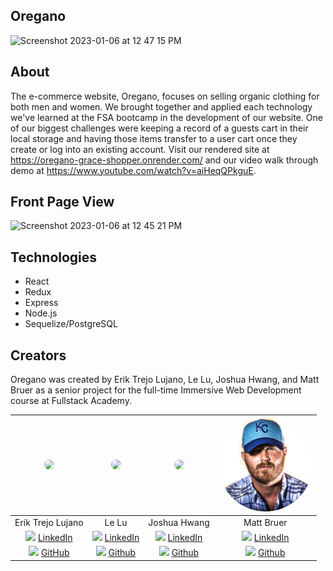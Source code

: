 ## Oregano
<img width="227" alt="Screenshot 2023-01-06 at 12 47 15 PM" src="https://user-images.githubusercontent.com/85711028/211097152-31ed92ee-b74b-4985-816e-880b2b101a05.png">

## About
The e-commerce website, Oregano, focuses on selling organic clothing for both men and women. We brought together and applied each technology we've learned at the FSA bootcamp in the development of our website. One of our biggest challenges were keeping a record of a guests cart in their local storage and having those items transfer to a user cart once they create or log into an existing account. Visit our rendered site at https://oregano-grace-shopper.onrender.com/ and our video walk through demo at https://www.youtube.com/watch?v=aiHeqQPkguE.

## Front Page View
<img width="1440" alt="Screenshot 2023-01-06 at 12 45 21 PM" src="https://user-images.githubusercontent.com/85711028/211097026-19f121cc-287d-41f1-aeca-9161a102f2c3.png">

## Technologies
* React
* Redux
* Express
* Node.js
* Sequelize/PostgreSQL

## Creators
Oregano was created by Erik Trejo Lujano, Le Lu, Joshua Hwang, and Matt Bruer as a senior project for the full-time Immersive Web Development course at Fullstack Academy.

| <img style="border-radius:50%; height: 150px" src="https://user-images.githubusercontent.com/85711028/211091061-fb208377-3e3d-46c4-9f88-ecc18c80c38b.jpeg">  |<img style="border-radius:50%; height: 150px" src="https://ca.slack-edge.com/T024FPYBQ-U042M6ABECB-9d635f164858-512"> | <img style="border-radius:50%; height: 150px" src="https://user-images.githubusercontent.com/85711028/211098578-eac6e4cb-d7fd-417d-8933-8942c2a30905.jpeg"> | <img style="border-radius:50%; height: 150px" src="https://github.com/CapstoneH-2209FA/WorkFlo/blob/main/public/images/profilePic/matt.jpeg">
| :---------------: |:-------------:|:--------------:|:--------------:|
| Erik Trejo Lujano |     Le Lu     |  Joshua Hwang  |   Matt Bruer   |
| <img style="height:20px" src="https://cdn-icons-png.flaticon.com/512/174/174857.png">&nbsp;<a href="https://www.linkedin.com/in/erik-trejo-lujano/">LinkedIn</a> | <img style="height:20px" src="https://cdn-icons-png.flaticon.com/512/174/174857.png">&nbsp;<a href="https://www.linkedin.com/in/lelu95/">LinkedIn</a>    | <img style="height:20px" src="https://cdn-icons-png.flaticon.com/512/174/174857.png">&nbsp;<a href="https://www.linkedin.com/in/joshuaphwang/">LinkedIn</a> | <img style="height:20px" src="https://cdn-icons-png.flaticon.com/512/174/174857.png">&nbsp;<a href="https://www.linkedin.com/in/matt-bruer/">LinkedIn</a> |
| <img style="height:20px" src="https://cdn-icons-png.flaticon.com/512/25/25231.png">&nbsp;<a href="https://github.com/eTrejoLujano">GitHub</a> | <img style="height:20px" src="https://cdn-icons-png.flaticon.com/512/25/25231.png">&nbsp;<a href="https://github.com/LLU27">Github</a>    | <img style="height:20px" src="https://cdn-icons-png.flaticon.com/512/25/25231.png">&nbsp;<a href="https://github.com/jphwang212">Github</a> | <img style="height:20px" src="https://cdn-icons-png.flaticon.com/512/25/25231.png">&nbsp;<a href="https://github.com/mattbruer">Github</a> |
